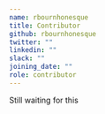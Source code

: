```yaml
---
name: rbournhonesque
title: Contributor
github: rbournhonesque
twitter: ""
linkedin: ""
slack: ""
joining_date: ""
role: contributor
---
```


Still waiting for this
